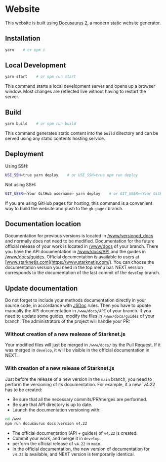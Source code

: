 # Website

This website is built using [Docusaurus 2](https://docusaurus.io/), a modern static website generator.

## Installation

```bash
yarn    # or npm i
```

## Local Development

```bash
yarn start    # or npm run start
```

This command starts a local development server and opens up a browser window. Most changes are reflected live without having to restart the server.

## Build

```bash
yarn build    # or npm run build
```

This command generates static content into the `build` directory and can be served using any static contents hosting service.

## Deployment

Using SSH:

```bash
USE_SSH=true yarn deploy    # or USE_SSH=true npm run deploy
```

Not using SSH:

```bash
GIT_USER=<Your GitHub username> yarn deploy    # or GIT_USER=<Your GitHub username> npm run deploy
```

If you are using GitHub pages for hosting, this command is a convenient way to build the website and push to the `gh-pages` branch.

## Documentation location

Documentation for previous versions is located in [/www/versioned_docs](/www/versioned_docs) and normally does not need to be modified.
Documentation for the future official release of your work is located in [/www/docs](/www/docs) of your branch. There you have the API documentation in [/www/docs/API](/www/docs/API) and the guides in [/www/docs/guides](/www/docs/guides).
Official documentation is available to users at [www.starknetjs.com](https://www.starknetjs.com/). You can choose the documentation version you need in the top menu bar. NEXT version corresponds to the documentation of the last commit of the `develop` branch.

## Update documentation

Do not forget to include your methods documentation directly in your source code, in accordance with [JSDoc](https://jsdoc.app/) rules. Then you have to update manually the API documentation in `/www/docs/API` of your branch.
If you need to update some guides, modify the files in `/www/docs/guides` of your branch.
The administrators of the project will handle your PR:

### Without creation of a new realease of Starknet.js

Your modified files will just be merged in `/www/docs/` by the Pull Request. If it was merged in `develop`, it will be visible in the official documentation in NEXT.

### With creation of a new release of Starknet.js

Just before the release of a new version in the `main` branch, you need to perform the versioning of its documentation.
For example, if a new `v4.22 has to be created:

- Be sure that all the necessary commits/PR/merges are performed.
- Be sure that API directory is up to date.
- Launch the documentation versioning with:

```bash
cd /www
npm run docusaurus docs:version v4.22
```

- The official documentation (API + guides) of `v4.22` is created.
- Commit your work, and merge it in `develop`.
- perform the official release of `v4.22` in `main`.
- In the official documentation, the new version of documentation for `v4.22` is available, and NEXT version is temporarily identical.
